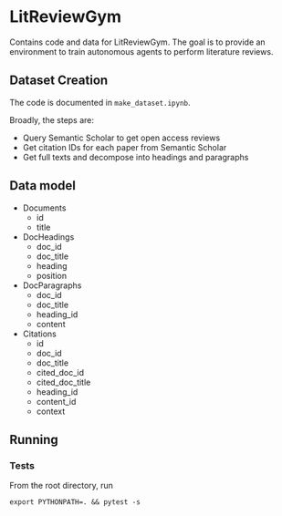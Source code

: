 # LitReviewGym

Contains code and data for LitReviewGym. The goal is to provide an environment to train autonomous agents to perform literature reviews.

## Dataset Creation

The code is documented in `make_dataset.ipynb`.

Broadly, the steps are:
- Query Semantic Scholar to get open access reviews
- Get citation IDs for each paper from Semantic Scholar
- Get full texts and decompose into headings and paragraphs

## Data model

- Documents
	- id
	- title
- DocHeadings
	- doc_id
	- doc_title
	- heading
	- position
- DocParagraphs
	- doc_id
	- doc_title
	- heading_id
	- content
- Citations
    - id
	- doc_id
	- doc_title
	- cited_doc_id
	- cited_doc_title
	- heading_id
	- content_id
	- context

## Running

### Tests

From the root directory, run

`export PYTHONPATH=. && pytest -s`